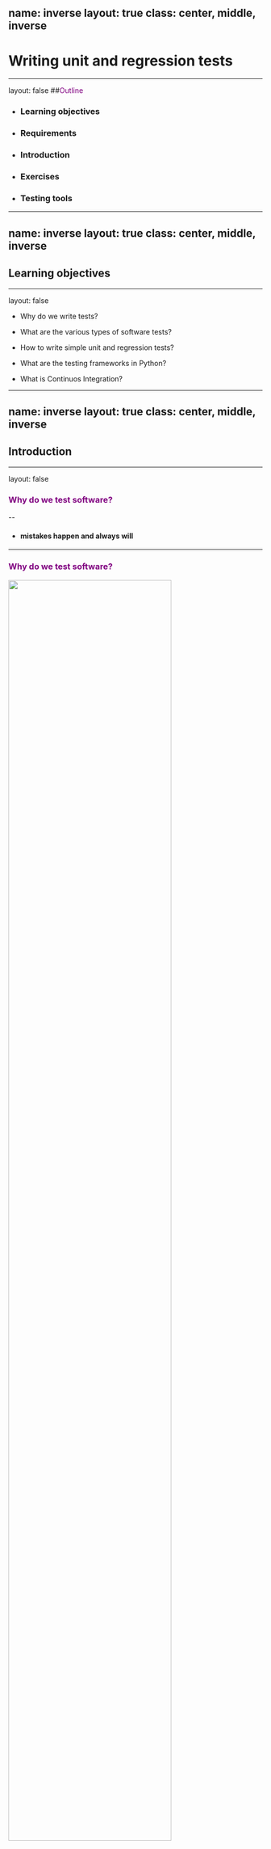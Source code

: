 name: inverse
layout: true
class: center, middle, inverse
---
# Writing unit and regression tests

---
layout: false
##<span style="color:purple">Outline</span>

- ### Learning objectives
- ### Requirements
- ### Introduction
- ### Exercises
- ### Testing tools

---
name: inverse
layout: true
class: center, middle, inverse
---
## Learning objectives
---
layout: false

- Why do we write tests?

- What are the various types of software tests?

- How to write simple unit and regression tests?

- What are the testing frameworks in Python?

- What is Continuos Integration?


---
name: inverse
layout: true
class: center, middle, inverse
---
## Introduction
---
layout: false

### <span style="color:purple"> Why do we test software?</span>

--

- #### mistakes happen and always will

---
### <span style="color:purple"> Why do we test software?</span>


<img src="img/guardian.png" width="80%" />

--

<img src="img/twits.png" width="70%" />


---
### <span style="color:purple"> Why do we test software?</span>


<img src="img/amazon_washpost.png" width="80%" />

--

- It started harmlessly:

  - *A team member was doing a bit of maintenance on Amazon Web Services Tuesday...*

--

  - *With a few mistaken keystrokes, ...*

--

  - *... The cascading failure meant that many websites could no longer make changes to the information stored on Amazon's cloud platform....*

--
- Amazon said: *We have modified this tool to remove capacity more slowly and **added safeguards to prevent** capacity from being removed when it will take any subsystem below its minimum required capacity level.*

--

**Including tests is one of the possible safeguards when writing software!**

---
### <span style="color:purple"> Why do we test software?</span>

#### And now a scientist's nightmare...

--

- A Prof. Geoffrey Chang story who had to retract 5 articles (3 from *Science*, *PNAS*, *J.Mol.Biol.*)

&nbsp;

<img src="img/retraction_letter.png" width="65%" />

&nbsp;

- *An in-house data reduction program introduced a change in sign...*

---
### <span style="color:purple"> Why do we test software?</span>


- makes you think about desirable output

- improves readability of your code

&nbsp;


---
###<span style="color:purple">Various types of tests</span>

--

- Unit tests

  - work on isolated parts (units) of the program
  - verify that units operate correctly in various scenarios
  - usually compare observed results to well known expected results


- Integration tests

  - combine individual software modules and test as a group
  - similar structure as unit tests: compare observed results to  expected results, but the expected result can be more complicated to represent

&nbsp;

--

- Regression tests

  - verify that software previously developed and tested still performs correctly even after it was changed or interfaced with other software

  - you don't have to knows the expected result, the assumption is that the past results were correct.

---

### <span style="color:purple">Science and software testing</span>

- We all question/test many things in our scientific work

- When writing a program we often execute a simple example first and check the output

&nbsp;

--

- Writing software tests for your scientific code is:

  - translating your ideas for verification to programming code

  - automating the process of verification, so you can do it on a regular basis

---
name: inverse
layout: true
class: center, middle, inverse
---
## Setup
---
layout: false

#### Python environment and text editor

If you haven't prepare your environment, you can still do it:

- Install conda: [follow instructions](https://conda.io/projects/conda/en/latest/user-guide/install/index.html)

- creating an environment:
```bash
$ conda create --name pycon numpy scipy matplotlib pytest hyphothesis
```

--

Checking if you have library
```bash
$ python --version
Python 3.7.3
```

```bash
$ python -c "import matplotlib; print(matplotlib.__version__)"
3.0.3
```

--

- you should have your favourite text editor, if you don't, please install jupyter, eg.:

```bash
$ conda install jupyter
```

---

name: inverse
layout: true
class: center, middle, inverse
---
## Exercises
---
layout: false
TODO
#### All notebooks with solutions to the following exercises can be found in the [repository](https://github.com/nipy/workshops/tree/master/170327-nipype/notebooks/testing/solutions)

---
### <span style="color:purple">Assert statement</span>

&nbsp;

```bash
assert Expression[, Arguments]
```
- Python evaluates the Expression to either True or False

- if the Expression is false, `assert` returns an `AssertionError`


- TODO: a rendered version of a notebook with examples can be found  [here](http://nbviewer.jupyter.org/github/nipy/workshops/blob/master/170327-nipype/notebooks/testing/solutions/asserts.ipynb)
---
### <span style="color:purple">Assert statement</span>

- Examples:
  ```python
  assert True
  ```
  ```python
  assert False
  ```
  ```python
  assert 1 + 2 == 3
  ```
  ```python
  assert 2**0.5 < 1.5
  ```
  ```python
  assert 2 != 3
  ```

  ```python
  assert type(2) is int
  ```
  ```python
  assert 2 in [1,2,3]
  ```
  ```python
  assert 2 not in [1,2,3]
  ```

---
name: inverse
layout: true
class: center, middle, inverse
---
## Testing tools
---
layout: false

### <span style="color:purple">Python testing frameworks</span>

- unittest

- nosetests

- pytest


&nbsp;

--

Which framework should you use?

- A great comparison of the frameworks you can find [here](http://pythontesting.net/start-here/)

- A short answer: **use pytest if you can**


---
### <span style="color:purple">Unit tests with Pytest library</span>


- it’s easy to get started

- straightforward asserting with the assert statement

  ```python
  def my_factorial(n):
      if n == 1 or n == 0:
          return 1
      else:
          return n * my_factorial(n-1)

  def test_factorial_1():
      assert my_factorial(1) == 1

  def test_factorial_2():
      assert my_factorial(5) == 120
  ```

- helpful traceback and failing assertion reporting

- automatic test discovery

  ```bash
  # discovers all tests in all subdirectories
  pytest
  # runs all test from test_random.py file only
  pytest tests_factorial.py
  # runs one specific test
  pytest tests_factorial.py::test_factorial_1
  ```

- many useful features including fixtures, test parametrization, etc., 
that will be covered during the tutorial

---
### <span style="color:purple">Unit tests with Pytest library</span>

#### Additional options to pytest command 

TODO
- try a `-v` option
  ```bash
  pytest -v
  ```
--
Full list of option:

- `-h` (`--help`) option
  ```bash
  pytest -h
  ```



---
### <span style="color:purple">Unit tests with Pytest library</span>


#### TODO: Use pytest features to rewrite your tests sets

- read about [parametrization](https://docs.pytest.org/en/latest/parametrize.html) and try to use it within your test functions

- read about [skip/xfail](https://docs.pytest.org/en/latest/skipping.html) and
 and [exceptions check](https://docs.pytest.org/en/latest/assert.html#assertions-about-expected-exceptions), try to use it in your existing tests and write new tests

- check if your functions still pass all tests

- if your tests fail rewrite the function or at least use `pytest.mark.xfail`  and provide the `reason`

--

&nbsp;

- an exemplary directory with all functions and tests can be found [here](https://github.com/nipy/workshops/tree/master/170327-nipype/notebooks/testing/pytest_mark_solutions)

---
### <span style="color:purple">Automate testing </span>

  - Pros:
      - Build and check the code every time you (and others) change it
      - Get immediate feedback
      - Easily integrate testing into your work flow
      &nbsp;
      - Use various environments for testing the code

  &nbsp;

  - Continuous Integration Services

      - [Travis CI](https://travis-ci.org/)
      - [CircleCI](https://circleci.com/)
      - ...

  <img src="img/travis1-crop.png" width="90%" />                                     


---
### <span style="color:purple">Automate testing: Integrate Travis CI with GitHub </span>

- Create Travis CI account at [travis-ci.org](https://travis-ci.org/)
  (sign in with your GitHub account)


 

---
### TODO<span style="color:purple">External resources</span>

- [Software Carpentry](http://katyhuff.github.io/python-testing/index.html)

- [Nice presentation with hands-on examples](https://github.com/ASPP/testing_debugging_profiling)

---

### TODO<span style="color:purple">Acknowledgements</span>

- PSF
- MIT, ReproNim
-Caltech
---


name: inverse
layout: true
class: center, middle, inverse
---
# Questions?

